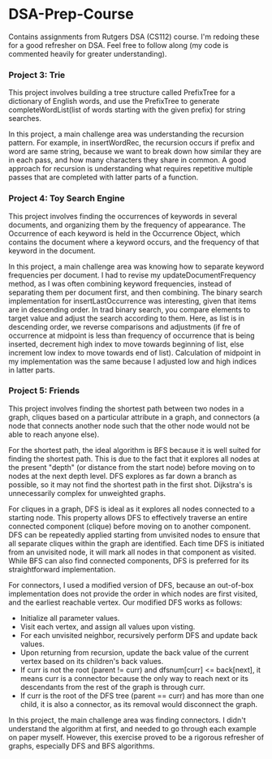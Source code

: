 # DSA-Prep-Course

Contains assignments from Rutgers DSA (CS112) course. I'm redoing these for a good refresher on DSA. Feel free to follow along (my code is commented heavily for greater understanding).

### Project 3: Trie

This project involves building a tree structure called PrefixTree for a dictionary of English words, and use the PrefixTree to generate completeWordList(list of words starting with the given prefix) for string searches.

In this project, a main challenge area was understanding the recursion pattern. For example, in insertWordRec, the recursion occurs if prefix and word are same string, because we want to break down how similar they are in each pass, and how many characters they share in common. A good approach for recursion is understanding what requires repetitive multiple passes that are completed with latter parts of a function.

### Project 4: Toy Search Engine

This project involves finding the occurrences of keywords in several documents, and organizing them by the frequency of appearance. The Occurrence of each keyword is held in the Occurrence Object, which contains the document where a keyword occurs, and the frequency of that keyword in the document.

In this project, a main challenge area was knowing how to separate keyword frequencies per document. I had to revise my updateDocumentFrequency method, as I was often combining keyword frequencies, instead of separating them per document first, and then combining. The binary search implementation for insertLastOccurrence was interesting, given that items are in descending order. In trad binary search, you compare elements to target value and adjust the search according to them. Here, as list is in descending order, we reverse comparisons and adjustments (if fre of occurrence at midpoint is less than frequency of occurrence that is being inserted, decrement high index to move towards beginning of list, else increment low index to move towards end of list). Calculation of midpoint in my implementation was the same because I adjusted low and high indices in latter parts.

### Project 5: Friends

This project involves finding the shortest path between two nodes in a graph, cliques based on a particular attribute in a graph, and connectors (a node that connects another node such that the other node would not be able to reach anyone else).

For the shortest path, the ideal algorithm is BFS because it is well suited for finding the shortest path. This is due to the fact that it explores all nodes at the present "depth" (or distance from the start node) before moving on to nodes at the next depth level. DFS explores as far down a branch as possible, so it may not find the shortest path in the first shot. Dijkstra's is unnecessarily complex for unweighted graphs.

For cliques in a graph, DFS is ideal as it explores all nodes connected to a starting node. This property allows DFS to effectively traverse an entire connected component (clique) before moving on to another component. DFS can be repeatedly applied starting from unvisited nodes to ensure that all separate cliques within the graph are identified. Each time DFS is initiated from an unvisited node, it will mark all nodes in that component as visited. While BFS can also find connected components, DFS is preferred for its straightforward implementation.

For connectors, I used a modified version of DFS, because an out-of-box implementation does not provide the order in which nodes are first visited, and the earliest reachable vertex. Our modified DFS works as follows:

- Initialize all parameter values.
- Visit each vertex, and assign all values upon visting.
- For each unvisited neighbor, recursively perform DFS and update back values.
- Upon returning from recursion, update the back value of the current vertex based on its children's back values.
- If curr is not the root (parent != curr) and dfsnum[curr] <= back[next], it means curr is a connector because the only way to reach next or its descendants from the rest of the graph is through curr.
- If curr is the root of the DFS tree (parent == curr) and has more than one child, it is also a connector, as its removal would disconnect the graph.

In this project, the main challenge area was finding connectors. I didn't understand the algorithm at first, and needed to go through each example on paper myself. However, this exercise proved to be a rigorous refresher of graphs, especially DFS and BFS algorithms.
